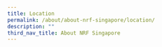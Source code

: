 ```yaml
---
title: Location
permalink: /about/about-nrf-singapore/location/
description: ""
third_nav_title: About NRF Singapore
---
```

